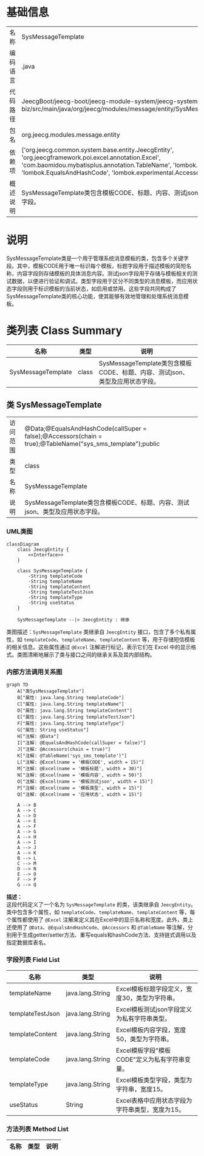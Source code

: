 # 基础信息

|      |      |
|------|------|
| 名称 | SysMessageTemplate |
| 编码语言 | .java |
| 代码路径 | JeecgBoot/jeecg-boot/jeecg-module-system/jeecg-system-biz/src/main/java/org/jeecg/modules/message/entity/SysMessageTemplate.java |
| 包名 | org.jeecg.modules.message.entity |
| 依赖项 | ['org.jeecg.common.system.base.entity.JeecgEntity', 'org.jeecgframework.poi.excel.annotation.Excel', 'com.baomidou.mybatisplus.annotation.TableName', 'lombok.Data', 'lombok.EqualsAndHashCode', 'lombok.experimental.Accessors'] |
| 概述说明 | SysMessageTemplate类包含模板CODE、标题、内容、测试json、类型及应用状态字段。 |

# 说明

SysMessageTemplate类是一个用于管理系统消息模板的类，包含多个关键字段。其中，模板CODE用于唯一标识每个模板，标题字段用于描述模板的简短名称，内容字段则存储模板的具体消息内容。测试json字段用于存储与模板相关的测试数据，以便进行验证和调试。类型字段用于区分不同类型的消息模板，而应用状态字段则用于标识模板的当前状态，如启用或禁用。这些字段共同构成了SysMessageTemplate类的核心功能，使其能够有效地管理和处理系统消息模板。

# 类列表 Class Summary

| 名称   | 类型  | 说明 |
|-------|------|-------------|
| SysMessageTemplate | class | SysMessageTemplate类包含模板CODE、标题、内容、测试json、类型及应用状态字段。 |



## 类 SysMessageTemplate

|      |      |
|------|------|
| 访问范围 | @Data;@EqualsAndHashCode(callSuper = false);@Accessors(chain = true);@TableName("sys_sms_template");public |
| 类型 | class |
| 名称 | SysMessageTemplate |
| 说明 | SysMessageTemplate类包含模板CODE、标题、内容、测试json、类型及应用状态字段。 |


### UML类图

```mermaid
classDiagram
    class JeecgEntity {
        <<Interface>>
    }

    class SysMessageTemplate {
        -String templateCode
        -String templateName
        -String templateContent
        -String templateTestJson
        -String templateType
        -String useStatus
    }

    SysMessageTemplate --|> JeecgEntity : 继承
```

类图描述：`SysMessageTemplate` 类继承自 `JeecgEntity` 接口，包含了多个私有属性，如 `templateCode`、`templateName`、`templateContent` 等，用于存储短信模板的相关信息。这些属性通过 `@Excel` 注解进行标记，表示它们在 Excel 中的显示格式。类图清晰地展示了类与接口之间的继承关系及其内部结构。


### 内部方法调用关系图

```mermaid
graph TD
    A["类SysMessageTemplate"]
    B["属性: java.lang.String templateCode"]
    C["属性: java.lang.String templateName"]
    D["属性: java.lang.String templateContent"]
    E["属性: java.lang.String templateTestJson"]
    F["属性: java.lang.String templateType"]
    G["属性: String useStatus"]
    H["注解: @Data"]
    I["注解: @EqualsAndHashCode(callSuper = false)"]
    J["注解: @Accessors(chain = true)"]
    K["注解: @TableName('sys_sms_template')"]
    L["注解: @Excel(name = '模板CODE', width = 15)"]
    M["注解: @Excel(name = '模板标题', width = 30)"]
    N["注解: @Excel(name = '模板内容', width = 50)"]
    O["注解: @Excel(name = '模板测试json', width = 15)"]
    P["注解: @Excel(name = '模板类型', width = 15)"]
    Q["注解: @Excel(name = '应用状态', width = 15)"]

    A --> B
    A --> C
    A --> D
    A --> E
    A --> F
    A --> G
    A --> H
    A --> I
    A --> J
    A --> K
    B --> L
    C --> M
    D --> N
    E --> O
    F --> P
    G --> Q
```

**描述：**  
这段代码定义了一个名为 `SysMessageTemplate` 的类，该类继承自 `JeecgEntity`。类中包含多个属性，如 `templateCode`、`templateName`、`templateContent` 等，每个属性都使用了 `@Excel` 注解来定义其在Excel中的显示名称和宽度。此外，类上还使用了 `@Data`、`@EqualsAndHashCode`、`@Accessors` 和 `@TableName` 等注解，分别用于生成getter/setter方法、重写equals和hashCode方法、支持链式调用以及指定数据库表名。

### 字段列表 Field List

| 名称  | 类型  | 说明 |
|-------|-------|------|
| templateName | java.lang.String | Excel模板标题字段定义，宽度30，类型为字符串。 |
| templateTestJson | java.lang.String | Excel模板测试json字段定义为私有字符串类型。 |
| templateContent | java.lang.String | Excel模板内容字段，宽度50，类型为字符串。 |
| templateCode | java.lang.String | Excel模板字段"模板CODE"定义为私有字符串变量。 |
| templateType | java.lang.String | Excel模板类型字段，类型为字符串，宽度15。 |
| useStatus | String | Excel表格中应用状态字段为字符串类型，宽度为15。 |

### 方法列表 Method List

| 名称  | 类型  | 说明 |
|-------|-------|------|




